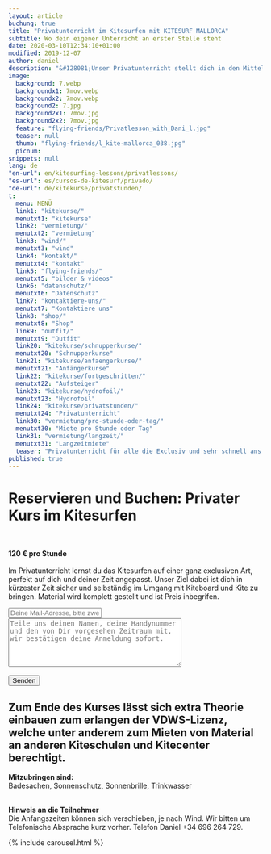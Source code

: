 ```yaml
---
layout: article
buchung: true
title: "Privatunterricht im Kitesurfen mit KITESURF MALLORCA"
subtitle: Wo dein eigener Unterricht an erster Stelle steht
date: 2020-03-10T12:34:10+01:00
modified: 2019-12-07
author: daniel
description: "&#128081;Unser Privatunterricht stellt dich in den Mittelpunkt wenn es ums kitesurfen geht. Für alle die extra schnell ans Ziel wollen"
image: 
  background: 7.webp
  backgroundx1: 7mov.webp
  backgroundx2: 7mov.webp
  background2: 7.jpg
  background2x1: 7mov.jpg
  background2x2: 7mov.jpg
  feature: "flying-friends/Privatlesson_with_Dani_l.jpg"
  teaser: null
  thumb: "flying-friends/l_kite-mallorca_038.jpg"
  picnum: 
snippets: null
lang: de
"en-url": en/kitesurfing-lessons/privatlessons/
"es-url": es/cursos-de-kitesurf/privado/
"de-url": de/kitekurse/privatstunden/
t: 
  menu: MENÜ
  link1: "kitekurse/"
  menutxt1: "kitekurse"
  link2: "vermietung/"
  menutxt2: "vermietung"
  link3: "wind/"
  menutxt3: "wind"
  link4: "kontakt/"
  menutxt4: "kontakt"
  link5: "flying-friends/"
  menutxt5: "bilder & videos"
  link6: "datenschutz/"
  menutxt6: "Datenschutz"
  link7: "kontaktiere-uns/"
  menutxt7: "Kontaktiere uns"
  link8: "shop/"
  menutxt8: "Shop"
  link9: "outfit/"
  menutxt9: "Outfit"
  link20: "kitekurse/schnupperkurse/"
  menutxt20: "Schnupperkurse"
  link21: "kitekurse/anfaengerkurse/"
  menutxt21: "Anfängerkurse"
  link22: "kitekurse/fortgeschritten/"
  menutxt22: "Aufsteiger"
  link23: "kitekurse/hydrofoil/"
  menutxt23: "Hydrofoil"
  link24: "kitekurse/privatstunden/"
  menutxt24: "Privatunterricht"
  link30: "vermietung/pro-stunde-oder-tag/"
  menutxt30: "Miete pro Stunde oder Tag"
  link31: "vermietung/langzeit/"
  menutxt31: "Langzeitmiete"
  teaser: "Privatunterricht für alle die Exclusiv und sehr schnell ans Ziel wollen"
published: true
---
```


<div id="bookingKitContainer" data-lang="de" data-e="29755c7747a531f245d7e053d5baa865" data-cw="a03e5048263685b2ea6fd19deb2b34a8"></div>
<script src="https://30082ea380c1c2256da3a9a1643d7a72.widget.bookingkit.net/bkscript/a03e5048263685b2ea6fd19deb2b34a8/?lang=de&e=29755c7747a531f245d7e053d5baa865" async></script>
<noscript><h1>Reservieren und Buchen: Privater Kurs im Kitesurfen</h1>
<br>
 
<strong>120 € pro Stunde</strong><br><br>
<span>Im Privatunterricht lernst du das Kitesurfen auf einer ganz exclusiven Art, perfekt auf dich und deiner Zeit angepasst. Unser Ziel dabei ist dich in kürzester Zeit sicher und selbständig im Umgang mit Kiteboard und Kite zu bringen. Material wird komplett gestellt und ist Preis inbegrifen.</span>
<div class="item">
<form method="POST" action="https://formspree.io/team@kite-mallorca.com">
  <input type="email" name="_replyto" placeholder="Deine Mail-Adresse, bitte zweimal kontrolieren" required>
  <input type="hidden" name="_subject" value="Reservierungsanfrage für Privatstunden im Kitesurfen">
  <textarea name="body" cols="40" rows="6" placeholder="Teile uns deinen Namen, deine Handynummer und den von Dir vorgesehen Zeitraum mit, wir bestätigen deine Anmeldung sofort."></textarea>
  <span></span><br><br>
  <input type="hidden" name="_next" value="{{ site.url }}/de/danke">
  <input type="submit" value="Senden">
</form>

<H2>
Zum Ende des Kurses lässt sich extra Theorie einbauen zum erlangen der VDWS-Lizenz, welche unter anderem zum Mieten von Material an anderen Kiteschulen und Kitecenter berechtigt.</H2>

<span><strong>Mitzubringen sind:</strong><br>
Badesachen, Sonnenschutz, Sonnenbrille, Trinkwasser</span><br><br>

<span><strong>Hinweis an die Teilnehmer</strong><br>
Die Anfangszeiten können sich verschieben, je nach Wind. Wir bitten um Telefonische Absprache kurz vorher. Telefon Daniel +34 696 264 729.</span>
</div>

{% include carousel.html %}

</noscript>